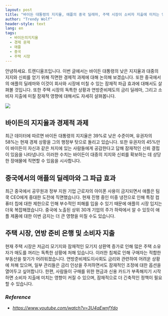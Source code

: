 ```yaml
---
layout: post
title: "바이든 대통령의 지지율, 애플의 중국 딜레마, 주택 시장이 소비자 지출에 미치는 영향"
author: "Trendy Wolf"
header-style: text
lang: en
tags:
  - 바이든의지지율
  - 경제 문제
  - 애플
  - 중국
  - 주택 시장
---
```


안녕하세요. 트렌디울프입니다. 이번 글에서는 바이든 대통령의 낮은 지지율과 대중의 지지와 신뢰를 얻기 위해 직면한 경제적 과제에 대해 논의해 보겠습니다. 또한 중국에서의 애플의 딜레마와 이것이 회사와 시장에 미칠 수 있는 잠재적 파급 효과에 대해서도 살펴볼 것입니다. 또한 주택 시장의 독특한 상황과 연방준비제도의 금리 딜레마, 그리고 소비자 지출에 미칠 잠재적 영향에 대해서도 자세히 살펴봅니다.

<img
    src="https://i.ytimg.com/vi/3U4aEwnfYdo/hqdefault.jpg"
/>


## 바이든의 지지율과 경제적 과제
최근 데이터에 따르면 바이든 대통령의 지지율은 39%로 낮은 수준이며, 유권자의 58%는 현재 경제 상황을 그의 행정부 탓으로 돌리고 있습니다. 또한 유권자의 45%만이 바이든이 자신과 같은 처지에 있는 사람들에게 공감한다고 답해 잠재적인 신뢰 결핍이 있음을 나타냅니다. 이러한 수치는 바이든이 대중의 지지와 신뢰를 확보하는 데 상당한 장애물에 직면할 수 있음을 시사합니다.

## 중국에서의 애플의 딜레마와 그 파급 효과
최근 중국에서 공무원과 정부 지원 기업 근로자의 아이폰 사용이 금지되면서 애플은 팀 쿡 CEO에게 중대한 도전에 직면했습니다. 현재 진행 중인 미중 냉전으로 인해 특정 컴퓨터 칩에 대한 제한으로 인해 부수적인 피해를 입을 수 있기 때문에 애플의 시장 입지는 더욱 복잡해졌습니다. 중국에 노출된 상위 30개 기업의 주가 하락에서 알 수 있듯이 애플 제품에 대한 이번 금지는 더 큰 영향을 미칠 수도 있습니다.

## 주택 시장, 연방 준비 은행 및 소비자 지출
현재 주택 시장은 저금리 모기지와 잠재적인 모기지 상환액 증가로 인해 많은 주택 소유자가 매도를 꺼리는 독특한 상황에 처해 있습니다. 이러한 침체로 인해 구매자는 적합한 부동산을 찾기가 어려워졌습니다. 연방준비제도이사회도 금리와 관련하여 어려운 상황에 처해 있으며, 일부 관리들은 금리 인상을 주저하면서도 잠재적인 조정에 대한 옵션을 열어두고 싶어합니다. 한편, 사람들이 구매를 위한 현금과 신용 카드가 부족해지기 시작하면 소비자 지출에 미치는 영향이 커질 수 있으며, 잠재적으로 더 긴축적인 정책이 필요할 수 있습니다.


### _Reference_
- _https://www.youtube.com/watch?v=3U4aEwnfYdo_

